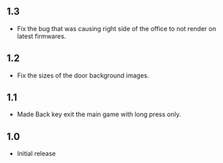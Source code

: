 ## 1.3
 - Fix the bug that was causing right side of the office to not render on latest firmwares.
## 1.2
 - Fix the sizes of the door background images.
## 1.1
 - Made Back key exit the main game with long press only. 
## 1.0
 - Initial release